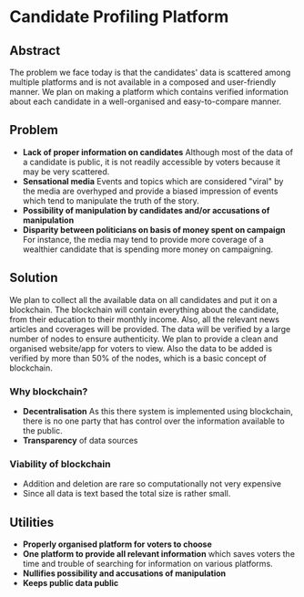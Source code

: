 # Candidate Profiling Platform
## Abstract
The problem we face today is that the candidates' data is scattered among multiple platforms and is not available in a composed and user-friendly manner. We plan on making a  platform which contains verified information about each candidate in a well-organised and easy-to-compare manner.

## Problem
- **Lack of proper information on candidates** Although most of the data of a candidate is public, it is not readily accessible by voters because it may be very scattered.
- **Sensational media** Events and topics which are considered "viral" by the media are overhyped and provide a biased impression of events which tend to manipulate the truth of the story.
- **Possibility of manipulation by candidates and/or accusations of manipulation**
- **Disparity between politicians on basis of money spent on campaign** For instance, the media may tend to provide more coverage of a wealthier candidate that is spending more money on campaigning.

## Solution
We plan to collect all the available data on all candidates and put it on a blockchain. The blockchain will contain everything about the candidate, from their education to their monthly income. Also, all the relevant news articles and coverages will be provided. The data will be verified by a large number of nodes to ensure authenticity. We plan to provide a clean and organised website/app for voters to view. Also the data to be added is verified by more than 50% of the nodes, which is a basic concept of blockchain.
### Why blockchain?
- **Decentralisation** As this there system is implemented using blockchain, there is no one party that has control over the information available to the public.
- **Transparency** of data sources<br>

### Viability of blockchain
- Addition and deletion are rare so computationally not very expensive
- Since all data is text based the total size is rather small.

## Utilities
- **Properly organised platform for voters to choose**
- **One platform to provide all relevant information** which saves voters the time and trouble of searching for information on various platforms.
- **Nullifies possibility and accusations of manipulation**
- **Keeps public data public**
